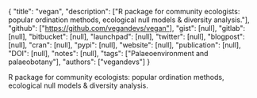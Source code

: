 {
  "title": "vegan",
  "description": ["R package for community ecologists: popular ordination methods, ecological null models & diversity analysis."],
  "github": ["https://github.com/vegandevs/vegan"],
  "gist": [null],
  "gitlab": [null],
  "bitbucket": [null],
  "launchpad": [null],
  "twitter": [null],
  "blogpost": [null],
  "cran": [null],
  "pypi": [null],
  "website": [null],
  "publication": [null],
  "DOI": [null],
  "notes": [null],
  "tags": ["Palaeoenvironment and palaeobotany"],
  "authors": ["vegandevs"]
}

<!-- Generated by csv2md.R – do not edit by hand -->

R package for community ecologists: popular ordination methods, ecological null models & diversity analysis.